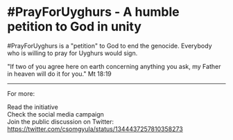 # #PrayForUyghurs - A humble petition to God in unity

#PrayForUyghurs is a "petition" to God to end the genocide. Everybody who is willing to pray for Uyghurs would sign. 

"If two of you agree here on earth concerning anything you ask, my Father in heaven will do it for you." Mt 18:19

---

For more:

Read the initiative  
Check the social media campaign  
Join the public discussion on Twitter: https://twitter.com/csomgyula/status/1344437257810358273
